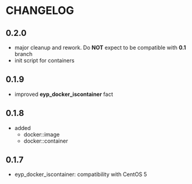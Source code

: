 # CHANGELOG

## 0.2.0

* major cleanup and rework. Do **NOT** expect to be compatible with **0.1** branch
* init script for containers

## 0.1.9

* improved **eyp_docker_iscontainer** fact

## 0.1.8

* added
  * docker::image
  * docker::container

## 0.1.7

* eyp_docker_iscontainer: compatibility with CentOS 5

